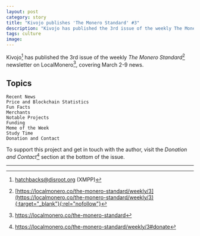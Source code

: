 ```yaml
---
layout: post
category: story
title: "Kivojo publishes 'The Monero Standard' #3"
description: "Kivojo has published the 3rd issue of the weekly The Monero Standard newsletter, covering March 2-9 news."
tags: culture
image: 
---
```


Kivojo[^1] has published the 3rd issue of the weekly *The Monero Standard*[^2] newsletter on LocalMonero[^3], covering March 2-9 news.

## Topics

    Recent News
    Price and Blockchain Statistics
    Fun Facts
    Merchants
    Notable Projects
    Funding
    Meme of the Week
    Study Time
    Donation and Contact
    
To support this project and get in touch with the author, visit the *Donation and Contact*[^4] section at the bottom of the issue.

---

[^1]: hatchbacks@disroot.org (XMPP)
[^2]: [https://localmonero.co/the-monero-standard/weekly/3](https://localmonero.co/the-monero-standard/weekly/3){:target="_blank"}{:rel="nofollow"}
[^3]: https://localmonero.co/the-monero-standard
[^4]: https://localmonero.co/the-monero-standard/weekly/3#donate
